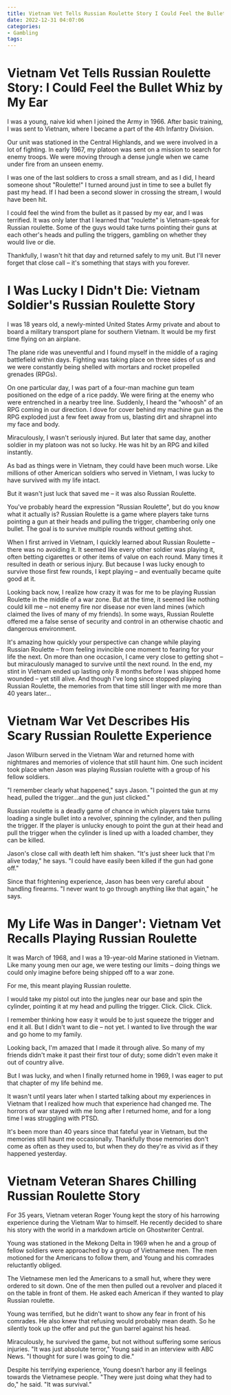 ```yaml
---
title: Vietnam Vet Tells Russian Roulette Story I Could Feel the Bullet Whiz by My Ear
date: 2022-12-31 04:07:06
categories:
- Gambling
tags:
---
```



#  Vietnam Vet Tells Russian Roulette Story: I Could Feel the Bullet Whiz by My Ear

I was a young, naive kid when I joined the Army in 1966. After basic training, I was sent to Vietnam, where I became a part of the 4th Infantry Division.

Our unit was stationed in the Central Highlands, and we were involved in a lot of fighting. In early 1967, my platoon was sent on a mission to search for enemy troops. We were moving through a dense jungle when we came under fire from an unseen enemy.

I was one of the last soldiers to cross a small stream, and as I did, I heard someone shout "Roulette!" I turned around just in time to see a bullet fly past my head. If I had been a second slower in crossing the stream, I would have been hit.

I could feel the wind from the bullet as it passed by my ear, and I was terrified. It was only later that I learned that "roulette" is Vietnam-speak for Russian roulette. Some of the guys would take turns pointing their guns at each other's heads and pulling the triggers, gambling on whether they would live or die.

Thankfully, I wasn't hit that day and returned safely to my unit. But I'll never forget that close call – it's something that stays with you forever.

#  I Was Lucky I Didn't Die: Vietnam Soldier's Russian Roulette Story

I was 18 years old, a newly-minted United States Army private and about to board a military transport plane for southern Vietnam. It would be my first time flying on an airplane.

The plane ride was uneventful and I found myself in the middle of a raging battlefield within days. Fighting was taking place on three sides of us and we were constantly being shelled with mortars and rocket propelled grenades (RPGs).

On one particular day, I was part of a four-man machine gun team positioned on the edge of a rice paddy. We were firing at the enemy who were entrenched in a nearby tree line. Suddenly, I heard the "whoosh" of an RPG coming in our direction. I dove for cover behind my machine gun as the RPG exploded just a few feet away from us, blasting dirt and shrapnel into my face and body.

Miraculously, I wasn't seriously injured. But later that same day, another soldier in my platoon was not so lucky. He was hit by an RPG and killed instantly.

As bad as things were in Vietnam, they could have been much worse. Like millions of other American soldiers who served in Vietnam, I was lucky to have survived with my life intact.

But it wasn't just luck that saved me – it was also Russian Roulette.

You've probably heard the expression "Russian Roulette", but do you know what it actually is? Russian Roulette is a game where players take turns pointing a gun at their heads and pulling the trigger, chambering only one bullet. The goal is to survive multiple rounds without getting shot.


When I first arrived in Vietnam, I quickly learned about Russian Roulette – there was no avoiding it. It seemed like every other soldier was playing it, often betting cigarettes or other items of value on each round. Many times it resulted in death or serious injury. But because I was lucky enough to survive those first few rounds, I kept playing – and eventually became quite good at it.

Looking back now, I realize how crazy it was for me to be playing Russian Roulette in the middle of a war zone. But at the time, it seemed like nothing could kill me – not enemy fire nor disease nor even land mines (which claimed the lives of many of my friends). In some ways, Russian Roulette offered me a false sense of security and control in an otherwise chaotic and dangerous environment.

It's amazing how quickly your perspective can change while playing Russian Roulette – from feeling invincible one moment to fearing for your life the next. On more than one occasion, I came very close to getting shot – but miraculously managed to survive until the next round.
In the end, my stint in Vietnam ended up lasting only 8 months before I was shipped home wounded – yet still alive. And though I've long since stopped playing Russian Roulette, the memories from that time still linger with me more than 40 years later…

#  Vietnam War Vet Describes His Scary Russian Roulette Experience

Jason Wilburn served in the Vietnam War and returned home with nightmares and memories of violence that still haunt him. One such incident took place when Jason was playing Russian roulette with a group of his fellow soldiers.

"I remember clearly what happened," says Jason. "I pointed the gun at my head, pulled the trigger...and the gun just clicked."

Russian roulette is a deadly game of chance in which players take turns loading a single bullet into a revolver, spinning the cylinder, and then pulling the trigger. If the player is unlucky enough to point the gun at their head and pull the trigger when the cylinder is lined up with a loaded chamber, they can be killed.

Jason's close call with death left him shaken. "It's just sheer luck that I'm alive today," he says. "I could have easily been killed if the gun had gone off."

Since that frightening experience, Jason has been very careful about handling firearms. "I never want to go through anything like that again," he says.

#  My Life Was in Danger': Vietnam Vet Recalls Playing Russian Roulette

It was March of 1968, and I was a 19-year-old Marine stationed in Vietnam. Like many young men our age, we were testing our limits – doing things we could only imagine before being shipped off to a war zone.

For me, this meant playing Russian roulette.

I would take my pistol out into the jungles near our base and spin the cylinder, pointing it at my head and pulling the trigger. Click. Click. Click.

I remember thinking how easy it would be to just squeeze the trigger and end it all. But I didn't want to die – not yet. I wanted to live through the war and go home to my family.

Looking back, I'm amazed that I made it through alive. So many of my friends didn't make it past their first tour of duty; some didn't even make it out of country alive.

But I was lucky, and when I finally returned home in 1969, I was eager to put that chapter of my life behind me.

It wasn't until years later when I started talking about my experiences in Vietnam that I realized how much that experience had changed me. The horrors of war stayed with me long after I returned home, and for a long time I was struggling with PTSD.

It's been more than 40 years since that fateful year in Vietnam, but the memories still haunt me occasionally. Thankfully those memories don't come as often as they used to, but when they do they're as vivid as if they happened yesterday.

#  Vietnam Veteran Shares Chilling Russian Roulette Story

For 35 years, Vietnam veteran Roger Young kept the story of his harrowing experience during the Vietnam War to himself. He recently decided to share his story with the world in a markdown article on Ghostwriter Central.

Young was stationed in the Mekong Delta in 1969 when he and a group of fellow soldiers were approached by a group of Vietnamese men. The men motioned for the Americans to follow them, and Young and his comrades reluctantly obliged.

The Vietnamese men led the Americans to a small hut, where they were ordered to sit down. One of the men then pulled out a revolver and placed it on the table in front of them. He asked each American if they wanted to play Russian roulette.

Young was terrified, but he didn't want to show any fear in front of his comrades. He also knew that refusing would probably mean death. So he silently took up the offer and put the gun barrel against his head.

Miraculously, he survived the game, but not without suffering some serious injuries. "It was just absolute terror," Young said in an interview with ABC News. "I thought for sure I was going to die."

Despite his terrifying experience, Young doesn't harbor any ill feelings towards the Vietnamese people. "They were just doing what they had to do," he said. "It was survival."